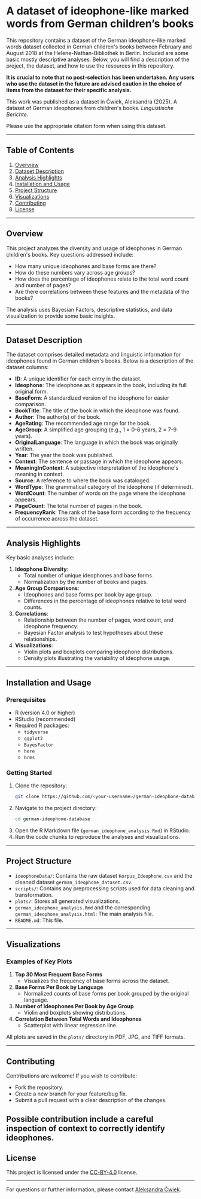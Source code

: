 #  A dataset of ideophone-like marked words from German children’s books

This repository contains a dataset of the German ideophone-like marked words dataset collected in German children's books between February and August 2018 at the Helene-Nathan-Bibliothek in Berlin. Included are some basic mostly descriptive analyses. Below, you will find a description of the project, the dataset, and how to use the resources in this repository.

**It is crucial to note that no post-selection has been undertaken. Any users who use the dataset in the future are advised caution in the choice of items from the dataset for their specific analysis.**

This work was published as a dataset in
Ćwiek, Aleksandra (2025). A dataset of German ideophones from children's books. *Linguistische Berichte*.

Please use the appropriate citation form when using this dataset.

---

## Table of Contents

1. [Overview](#overview)
2. [Dataset Description](#dataset-description)
3. [Analysis Highlights](#analysis-highlights)
4. [Installation and Usage](#installation-and-usage)
5. [Project Structure](#project-structure)
6. [Visualizations](#visualizations)
7. [Contributing](#contributing)
8. [License](#license)

---

## Overview

This project analyzes the diversity and usage of ideophones in German children's books. Key questions addressed include:
- How many unique ideophones and base forms are there?
- How do these numbers vary across age groups?
- How does the percentage of ideophones relate to the total word count and number of pages?
- Are there correlations between these features and the metadata of the books?

The analysis uses Bayesian Factors, descriptive statistics, and data visualization to provide some basic insights.

---

## Dataset Description

The dataset comprises detailed metadata and linguistic information for ideophones found in German children's books. Below is a description of the dataset columns:

- **ID**: A unique identifier for each entry in the dataset.
- **Ideophone**: The ideophone as it appears in the book, including its full original form.
- **BaseForm**: A standardized version of the ideophone for easier comparison.
- **BookTitle**: The title of the book in which the ideophone was found.
- **Author**: The author(s) of the book.
- **AgeRating**: The recommended age range for the book.
- **AgeGroup**: A simplified age grouping (e.g., 1 = 0-6 years, 2 = 7-9 years).
- **OriginalLanguage**: The language in which the book was originally written.
- **Year**: The year the book was published.
- **Context**: The sentence or passage in which the ideophone appears.
- **MeaningInContext**: A subjective interpretation of the ideophone's meaning in context.
- **Source**: A reference to where the book was cataloged.
- **WordType**: The grammatical category of the ideophone (if determined).
- **WordCount**: The number of words on the page where the ideophone appears.
- **PageCount**: The total number of pages in the book.
- **FrequencyRank**: The rank of the base form according to the frequency of occurrence across the dataset.

---

## Analysis Highlights

Key basic analyses include:

1. **Ideophone Diversity**:
   - Total number of unique ideophones and base forms.
   - Normalization by the number of books and pages.
2. **Age Group Comparisons**:
   - Ideophones and base forms per book by age group.
   - Differences in the percentage of ideophones relative to total word counts.
3. **Correlations**:
   - Relationship between the number of pages, word count, and ideophone frequency.
   - Bayesian Factor analysis to test hypotheses about these relationships.
4. **Visualizations**:
   - Violin plots and boxplots comparing ideophone distributions.
   - Density plots illustrating the variability of ideophone usage.

---

## Installation and Usage

### Prerequisites

- R (version 4.0 or higher)
- RStudio (recommended)
- Required R packages:
  - `tidyverse`
  - `ggplot2`
  - `BayesFactor`
  - `here`
  - `brms`

### Getting Started

1. Clone the repository:
   ```bash
   git clone https://github.com/<your-username>/german-ideophone-database.git
   ```
2. Navigate to the project directory:
   ```bash
   cd german-ideophone-database
   ```
3. Open the R Markdown file (`german_ideophone_analysis.Rmd`) in RStudio.
4. Run the code chunks to reproduce the analyses and visualizations.

---

## Project Structure

- `ideophoneData/`: Contains the raw dataset `Korpus_Ideophone.csv` and the cleaned dataset `german_ideophone_dataset.csv`.
- `scripts/`: Contains any preprocessing scripts used for data cleaning and transformation.
- `plots/`: Stores all generated visualizations.
- `german_ideophone_analysis.Rmd` and the corresponding `german_ideophone_analysis.html`: The main analysis file.
- `README.md`: This file.

---

## Visualizations

### Examples of Key Plots

1. **Top 30 Most Frequent Base Forms**
   - Visualizes the frequency of base forms across the dataset.
2. **Base Forms Per Book by Language**
   - Normalized counts of base forms per book grouped by the original language.
3. **Number of Ideophones Per Book by Age Group**
   - Violin and boxplots showing distributions.
4. **Correlation Between Total Words and Ideophones**
   - Scatterplot with linear regression line.

All plots are saved in the `plots/` directory in PDF, JPG, and TIFF formats.

---

## Contributing

Contributions are welcome! If you wish to contribute:
- Fork the repository.
- Create a new branch for your feature/bug fix.
- Submit a pull request with a clear description of the changes.

Possible contribution include a careful inspection of context to correctly identify ideophones.
---

## License

This project is licensed under the [CC-BY-4.0](https://creativecommons.org/licenses/by/4.0/deed.en) license.

---

For questions or further information, please contact [Aleksandra Ćwiek](mailto:cwiekaleksandra@gmail.com).
